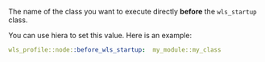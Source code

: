 The name of the class you want to execute directly **before** the `wls_startup` class.

You can use hiera to set this value. Here is an example:

```yaml
wls_profile::node::before_wls_startup:  my_module::my_class
```
